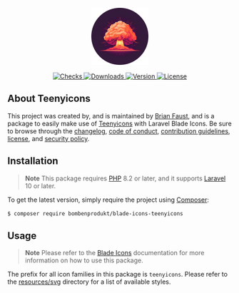 <p align="center">
    <a href="https://bombenprodukt.com" target="_blank">
        <img src="https://raw.githubusercontent.com/BombenProdukt/assets/main/logo-text.svg" width="128" alt="BombenProdukt Logo" />
    </a>
</p>

<p align="center">
    <a href="https://github.com/faustbrian/blade-icons-teenyicons/actions">
        <img src="https://badge.sh/github/check-runs/BombenProdukt/blade-icons-teenyicons" alt="Checks" />
    </a>
    <a href="https://packagist.org/packages/bombenprodukt/blade-icons-teenyicons">
        <img src="https://badge.sh/packagist/downloads/BombenProdukt/blade-icons-teenyicons" alt="Downloads" />
    </a>
    <a href="https://packagist.org/packages/bombenprodukt/blade-icons-teenyicons">
        <img src="https://badge.sh/packagist/version/BombenProdukt/blade-icons-teenyicons" alt="Version" />
    </a>
    <a href="https://packagist.org/packages/bombenprodukt/blade-icons-teenyicons">
        <img src="https://badge.sh/packagist/license/BombenProdukt/blade-icons-teenyicons" alt="License" />
    </a>
</p>

## About Teenyicons

This project was created by, and is maintained by [Brian Faust](https://github.com/faustbrian), and is a package to easily make use of [Teenyicons](https://github.com/teenyicons/teenyicons) with Laravel Blade Icons. Be sure to browse through the [changelog](CHANGELOG.md), [code of conduct](.github/CODE_OF_CONDUCT.md), [contribution guidelines](.github/CONTRIBUTING.md), [license](LICENSE), and [security policy](.github/SECURITY.md).

## Installation

> **Note**
> This package requires [PHP](https://www.php.net/) 8.2 or later, and it supports [Laravel](https://laravel.com/) 10 or later.

To get the latest version, simply require the project using [Composer](https://getcomposer.org/):

```bash
$ composer require bombenprodukt/blade-icons-teenyicons
```

## Usage

> **Note**
> Please refer to the [Blade Icons](https://github.com/faustbrian/blade-icons) documentation for more information on how to use this package.

The prefix for all icon families in this package is `teenyicons`. Please refer to the [resources/svg](/resources/svg) directory for a list of available styles.
